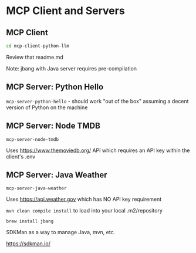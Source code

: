 # MCP Client and Servers

## MCP Client

```bash
cd mcp-client-python-llm
```

Review that readme.md

Note: jbang with Java server requires pre-compilation

## MCP Server: Python Hello

`mcp-server-python-hello` - should work "out of the box" assuming a decent version of Python on the machine


## MCP Server: Node TMDB


`mcp-server-node-tmdb`

Uses https://www.themoviedb.org/ API which requires an API key within the client's .env

## MCP Server: Java Weather


`mcp-server-java-weather`

Uses https://api.weather.gov which has NO API key requirement

`mvn clean compile install` to load into your local .m2/repository

`brew install jbang`

SDKMan as a way to manage Java, mvn, etc. 

https://sdkman.io/


